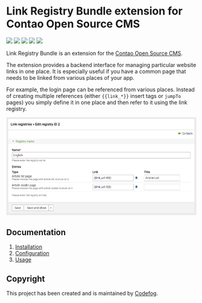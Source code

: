 # Link Registry Bundle extension for Contao Open Source CMS

[![](https://img.shields.io/packagist/v/codefog/contao-link-registry.svg)](https://packagist.org/packages/codefog/contao-link-registry)
[![](https://img.shields.io/packagist/l/codefog/contao-link-registry.svg)](https://packagist.org/packages/codefog/contao-link-registry)
[![](https://img.shields.io/packagist/dt/codefog/contao-link-registry.svg)](https://packagist.org/packages/codefog/contao-link-registry)
[![](https://img.shields.io/travis/codefog/contao-link-registry/master.svg?style=flat-square)](https://travis-ci.org/codefog/contao-link-registry/)
[![](https://img.shields.io/coveralls/codefog/contao-link-registry/master.svg?style=flat-square)](https://coveralls.io/github/codefog/contao-link-registry)

Link Registry Bundle is an extension for the [Contao Open Source CMS](https://contao.org).

The extension provides a backend interface for managing particular website links in one place. It is especially
useful if you have a common page that needs to be linked from various places of your app.

For example, the login page can be referenced from various places. Instead of creating multiple references
(either ```{{link_*}}``` insert tags or ```jumpTo``` pages) you simply define it in one place and then refer to it
using the link registry.

![](docs/images/backend-registry.png)

## Documentation

1. [Installation](docs/01-installation.md)
2. [Configuration](docs/02-config.md)
3. [Usage](docs/03-usage.md)

## Copyright

This project has been created and is maintained by [Codefog](https://codefog.pl).
